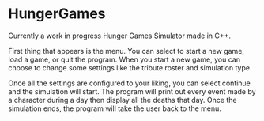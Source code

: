 # HungerGames
Currently a work in progress Hunger Games Simulator made in C++.

First thing that appears is the menu. You can select to start a new game, load a game, or quit the program. When you start a new game, you can choose to change some settings like the tribute roster and simulation type. 

Once all the settings are configured to your liking, you can select continue and the simulation will start. The program will print out every event made by a character during a day then display all the deaths that day. Once the simulation ends, the program will take the user back to the menu.
